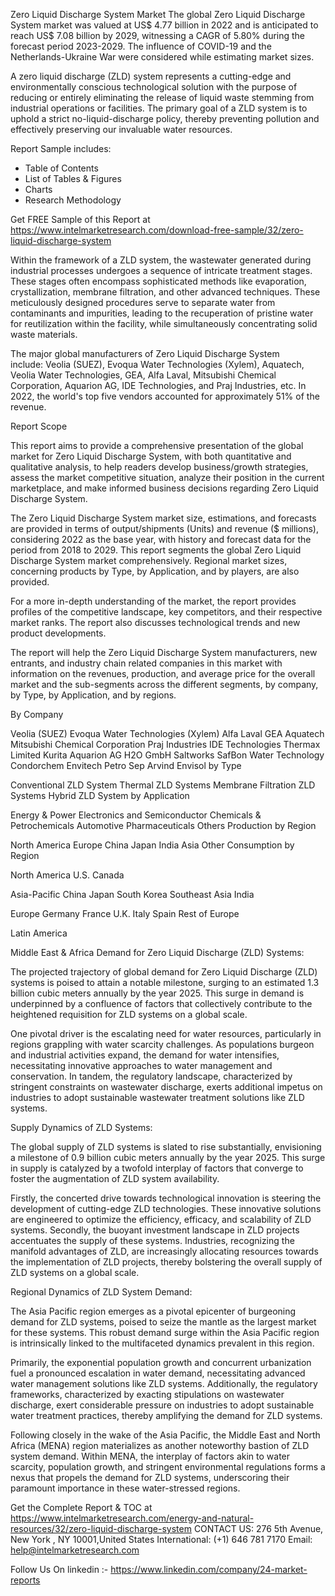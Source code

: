  Zero Liquid Discharge System Market
 The global Zero Liquid Discharge System market was valued at US$ 4.77 billion in 2022 and is anticipated to reach US$ 7.08 billion by 2029, witnessing a CAGR of 5.80% during the forecast period 2023-2029. The influence of COVID-19 and the Netherlands-Ukraine War were considered while estimating market sizes.



A zero liquid discharge (ZLD) system represents a cutting-edge and environmentally conscious technological solution with the purpose of reducing or entirely eliminating the release of liquid waste stemming from industrial operations or facilities. The primary goal of a ZLD system is to uphold a strict no-liquid-discharge policy, thereby preventing pollution and effectively preserving our invaluable water resources.

Report Sample includes:
- Table of Contents
- List of Tables & Figures
- Charts
- Research Methodology

Get FREE Sample of this Report at https://www.intelmarketresearch.com/download-free-sample/32/zero-liquid-discharge-system




Within the framework of a ZLD system, the wastewater generated during industrial processes undergoes a sequence of intricate treatment stages. These stages often encompass sophisticated methods like evaporation, crystallization, membrane filtration, and other advanced techniques. These meticulously designed procedures serve to separate water from contaminants and impurities, leading to the recuperation of pristine water for reutilization within the facility, while simultaneously concentrating solid waste materials.



The major global manufacturers of Zero Liquid Discharge System include: Veolia (SUEZ), Evoqua Water Technologies (Xylem), Aquatech, Veolia Water Technologies, GEA, Alfa Laval, Mitsubishi Chemical Corporation, Aquarion AG, IDE Technologies, and Praj Industries, etc. In 2022, the world's top five vendors accounted for approximately 51% of the revenue.

Report Scope



This report aims to provide a comprehensive presentation of the global market for Zero Liquid Discharge System, with both quantitative and qualitative analysis, to help readers develop business/growth strategies, assess the market competitive situation, analyze their position in the current marketplace, and make informed business decisions regarding Zero Liquid Discharge System.



The Zero Liquid Discharge System market size, estimations, and forecasts are provided in terms of output/shipments (Units) and revenue ($ millions), considering 2022 as the base year, with history and forecast data for the period from 2018 to 2029. This report segments the global Zero Liquid Discharge System market comprehensively. Regional market sizes, concerning products by Type, by Application, and by players, are also provided.



For a more in-depth understanding of the market, the report provides profiles of the competitive landscape, key competitors, and their respective market ranks. The report also discusses technological trends and new product developments.



The report will help the Zero Liquid Discharge System manufacturers, new entrants, and industry chain related companies in this market with information on the revenues, production, and average price for the overall market and the sub-segments across the different segments, by company, by Type, by Application, and by regions.

By Company



Veolia (SUEZ)
Evoqua Water Technologies (Xylem)
Alfa Laval
GEA
Aquatech
Mitsubishi Chemical Corporation
Praj Industries
IDE Technologies
Thermax Limited
Kurita
Aquarion AG
H2O GmbH
Saltworks
SafBon Water Technology
Condorchem Envitech
Petro Sep
Arvind Envisol
by Type



Conventional ZLD System
Thermal ZLD Systems
Membrane Filtration ZLD Systems
Hybrid ZLD System
by Application



Energy & Power
Electronics and Semiconductor
Chemicals & Petrochemicals
Automotive
Pharmaceuticals
Others
Production by Region



North America
Europe
China
Japan
India
Asia Other
Consumption by Region



North America
U.S.
Canada


Asia-Pacific
China
Japan
South Korea
Southeast Asia
India


Europe
Germany
France
U.K.
Italy
Spain
Rest of Europe


Latin America


Middle East & Africa
Demand for Zero Liquid Discharge (ZLD) Systems:



The projected trajectory of global demand for Zero Liquid Discharge (ZLD) systems is poised to attain a notable milestone, surging to an estimated 1.3 billion cubic meters annually by the year 2025. This surge in demand is underpinned by a confluence of factors that collectively contribute to the heightened requisition for ZLD systems on a global scale.



One pivotal driver is the escalating need for water resources, particularly in regions grappling with water scarcity challenges. As populations burgeon and industrial activities expand, the demand for water intensifies, necessitating innovative approaches to water management and conservation. In tandem, the regulatory landscape, characterized by stringent constraints on wastewater discharge, exerts additional impetus on industries to adopt sustainable wastewater treatment solutions like ZLD systems.

Supply Dynamics of ZLD Systems:



The global supply of ZLD systems is slated to rise substantially, envisioning a milestone of 0.9 billion cubic meters annually by the year 2025. This surge in supply is catalyzed by a twofold interplay of factors that converge to foster the augmentation of ZLD system availability.



Firstly, the concerted drive towards technological innovation is steering the development of cutting-edge ZLD technologies. These innovative solutions are engineered to optimize the efficiency, efficacy, and scalability of ZLD systems. Secondly, the buoyant investment landscape in ZLD projects accentuates the supply of these systems. Industries, recognizing the manifold advantages of ZLD, are increasingly allocating resources towards the implementation of ZLD projects, thereby bolstering the overall supply of ZLD systems on a global scale.

Regional Dynamics of ZLD System Demand:



The Asia Pacific region emerges as a pivotal epicenter of burgeoning demand for ZLD systems, poised to seize the mantle as the largest market for these systems. This robust demand surge within the Asia Pacific region is intrinsically linked to the multifaceted dynamics prevalent in this region.



Primarily, the exponential population growth and concurrent urbanization fuel a pronounced escalation in water demand, necessitating advanced water management solutions like ZLD systems. Additionally, the regulatory frameworks, characterized by exacting stipulations on wastewater discharge, exert considerable pressure on industries to adopt sustainable water treatment practices, thereby amplifying the demand for ZLD systems.



Following closely in the wake of the Asia Pacific, the Middle East and North Africa (MENA) region materializes as another noteworthy bastion of ZLD system demand. Within MENA, the interplay of factors akin to water scarcity, population growth, and stringent environmental regulations forms a nexus that propels the demand for ZLD systems, underscoring their paramount importance in these water-stressed regions.

Get the Complete Report & TOC at https://www.intelmarketresearch.com/energy-and-natural-resources/32/zero-liquid-discharge-system
CONTACT US:
276 5th Avenue, New York , NY 10001,United States
International: (+1) 646 781 7170
Email: help@intelmarketresearch.com

Follow Us On linkedin :- https://www.linkedin.com/company/24-market-reports
